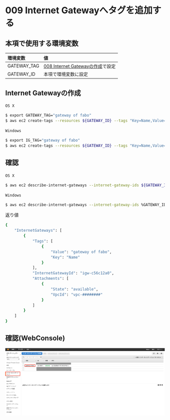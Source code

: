# 009 Internet Gatewayへタグを追加する

## 本項で使用する環境変数

|環境変数|値|
|:--|:--|
|GATEWAY_TAG|[008 Internet Gatewayの作成](vpc/008_create_gateway.md)で設定|
|GATEWAY_ID|本項で環境変数に設定|

## Internet Gatewayの作成

`OS X`

```bash
$ export GATEWAY_TAG="gateway of fabo"
$ aws ec2 create-tags --resources ${GATEWAY_ID} --tags "Key=Name,Value=${GATEWAY_TAG}"
```

`Windows`

```bash
$ export IG_TAG="gateway of fabo"
$ aws ec2 create-tags --resources ${GATEWAY_ID} --tags "Key=Name,Value=${IG_TAG}"
```

## 確認
`OS X`

```bash
$ aws ec2 describe-internet-gateways --internet-gateway-ids ${GATEWAY_ID}
```
`Windows`

```bash
$ aws ec2 describe-internet-gateways --internet-gateway-ids %GATEWAY_ID%
```

返り値

```bash
{
    "InternetGateways": [
        {
            "Tags": [
                {
                    "Value": "gateway of fabo", 
                    "Key": "Name"
                }
            ], 
            "InternetGatewayId": "igw-c56c12a0", 
            "Attachments": [
                {
                    "State": "available", 
                    "VpcId": "vpc-########"
                }
            ]
        }
    ]
}
```

## 確認(WebConsole)

![](/img/vpc/gateway_tag001.png)
